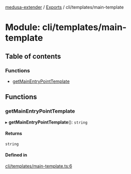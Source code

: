 [medusa-extender](../README.md) / [Exports](../modules.md) / cli/templates/main-template

# Module: cli/templates/main-template

## Table of contents

### Functions

- [getMainEntryPointTemplate](cli_templates_main_template.md#getmainentrypointtemplate)

## Functions

### getMainEntryPointTemplate

▸ **getMainEntryPointTemplate**(): `string`

#### Returns

`string`

#### Defined in

[cli/templates/main-template.ts:6](https://github.com/adrien2p/medusa-extender/blob/12c4270/src/cli/templates/main-template.ts#L6)
